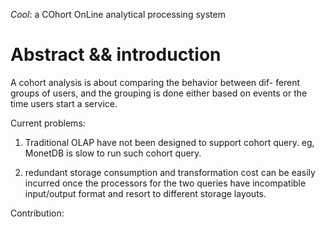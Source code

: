 *Cool*: a COhort OnLine analytical processing system

# Abstract && introduction

A cohort analysis is about comparing the behavior between dif- ferent groups of users, and the grouping is done either based on events or the time users start a service.

Current problems:

1. Traditional OLAP have not been designed to support cohort query. eg, MonetDB is slow to run such cohort query. 

2. redundant storage consumption and transformation cost can be easily incurred once the processors for the two queries have incompatible input/output format and resort to different storage layouts.

Contribution:







